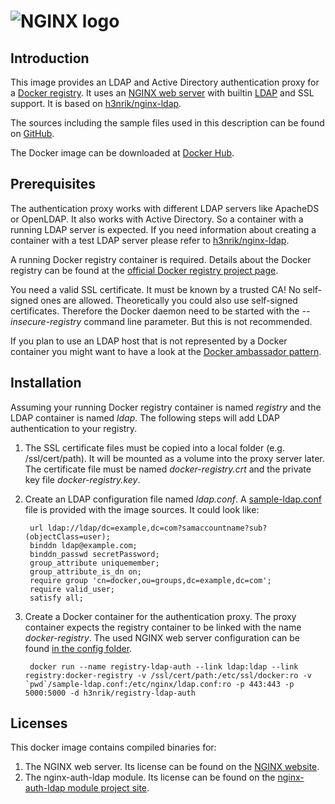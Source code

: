 # ![NGINX logo](https://raw.github.com/g17/registry-ldap-auth/master/images/NginxLogo.gif)

## Introduction

This image provides an LDAP and Active Directory authentication proxy for a [Docker registry](https://github.com/docker/docker-registry). It uses an [NGINX web server](https://github.com/nginx/nginx) with builtin [LDAP](https://github.com/kvspb/nginx-auth-ldap) and SSL support. It is based on [h3nrik/nginx-ldap](https://registry.hub.docker.com/u/h3nrik/nginx-ldap/).

The sources including the sample files used in this description can be found on [GitHub](https://github.com/g17/registry-ldap-auth).

The Docker image can be downloaded at [Docker Hub](https://registry.hub.docker.com/u/h3nrik/registry-ldap-auth/).

## Prerequisites

The authentication proxy works with different LDAP servers like ApacheDS or OpenLDAP. It also works with Active Directory. So a container with a running LDAP server is expected. If you need information about creating a container with a test LDAP server please refer to [h3nrik/nginx-ldap](https://registry.hub.docker.com/u/h3nrik/nginx-ldap/).

A running Docker registry container is required. Details about the Docker registry can be found at the [official Docker registry project page](https://github.com/docker/docker-registry/blob/master/README.md).

You need a valid SSL certificate. It must be known by a trusted CA! No self-signed ones are allowed. Theoretically you could also use self-signed certificates. Therefore the Docker daemon need to be started with the *--insecure-registry* command line parameter. But this is not recommended.

If you plan to use an LDAP host that is not represented by a Docker container you might want to have a look at the [Docker ambassador pattern](https://docs.docker.com/articles/ambassador_pattern_linking/).

## Installation

Assuming your running Docker registry container is named *registry* and the LDAP container is named *ldap*. The following steps will add LDAP authentication to your registry.

1. The SSL certificate files must be copied into a local folder (e.g. /ssl/cert/path). It will be mounted as a volume into the proxy server later. The certificate file must be named *docker-registry.crt* and the private key file *docker-registry.key*.

2. Create an LDAP configuration file named *ldap.conf*. A [sample-ldap.conf](/sample-ldap.conf) file is provided with the image sources. It could look like:

		url ldap://ldap/dc=example,dc=com?samaccountname?sub?(objectClass=user);
		binddn ldap@example.com;
		binddn_passwd secretPassword;
		group_attribute uniquemember;
		group_attribute_is_dn on;
		require group 'cn=docker,ou=groups,dc=example,dc=com';
		require valid_user;
		satisfy all;	

3. Create a Docker container for the authentication proxy. The proxy container expects the registry container to be linked with the name *docker-registry*. The used NGINX web server configuration can be found [in the config folder](/config/).

		docker run --name registry-ldap-auth --link ldap:ldap --link registry:docker-registry -v /ssl/cert/path:/etc/ssl/docker:ro -v `pwd`/sample-ldap.conf:/etc/nginx/ldap.conf:ro -p 443:443 -p 5000:5000 -d h3nrik/registry-ldap-auth

## Licenses

This docker image contains compiled binaries for:

1. The NGINX web server. Its license can be found on the [NGINX website](http://nginx.org/LICENSE).
2. The nginx-auth-ldap module. Its license can be found on the [nginx-auth-ldap module project site](https://github.com/kvspb/nginx-auth-ldap/blob/master/LICENSE).

